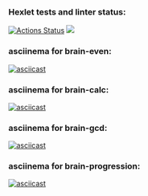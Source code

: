 ### Hexlet tests and linter status:
[![Actions Status](https://github.com/KrKirill87/frontend-project-44/workflows/hexlet-check/badge.svg)](https://github.com/KrKirill87/frontend-project-44/actions)
<a href="https://codeclimate.com/github/KrKirill87/frontend-project-44/maintainability"><img src="https://api.codeclimate.com/v1/badges/7ce899c58dd8a5d01d8d/maintainability" /></a>
### asciinema for brain-even:
[![asciicast](https://asciinema.org/a/ETldjW1Sk6F5OXLymcodnhuel.svg)](https://asciinema.org/a/ETldjW1Sk6F5OXLymcodnhuel)
### asciinema for brain-calc:
[![asciicast](https://asciinema.org/a/kGCNloQ3BnZYQG5i2tpPbtEzX.svg)](https://asciinema.org/a/kGCNloQ3BnZYQG5i2tpPbtEzX)
### asciinema for brain-gcd:
[![asciicast](https://asciinema.org/a/JmWSLGdv6MW8FtLdg1R1M3OFL.svg)](https://asciinema.org/a/JmWSLGdv6MW8FtLdg1R1M3OFL)
### asciinema for brain-progression:
[![asciicast](https://asciinema.org/a/fmiZ4TPtA3k1g5VUBv0J3rEXv.svg)](https://asciinema.org/a/fmiZ4TPtA3k1g5VUBv0J3rEXv)
